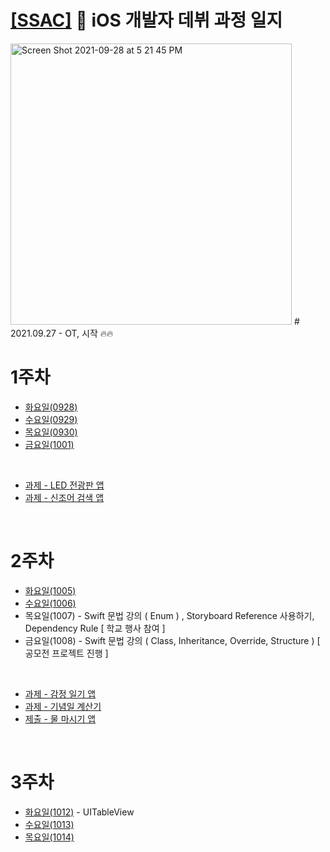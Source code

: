# [[SSAC]](https://ssac.seoul.kr/common/menu/html/900006001001/detail.do) 🌱 iOS 개발자 데뷔 과정 일지

<img width="450" alt="Screen Shot 2021-09-28 at 5 21 45 PM" src="https://user-images.githubusercontent.com/70905219/135050840-7aaf40f5-4c63-4d2b-b38a-7223344ddef4.png">
#
2021.09.27 - OT, 시작 🔥🔥

# 1주차
* [화요일(0928)](https://github.com/Woozzang/ssac-bless-me/blob/master/1주차/화요일_(0928).md)
* [수요일(0929)](https://github.com/Woozzang/ssac-bless-me/blob/master/1주차/수요일_(0929).md)
* [목요일(0930)](https://github.com/Woozzang/ssac-bless-me/blob/master/1주차/목요일_(0930).md)
* [금요일(1001)](https://github.com/Woozzang/ssac-bless-me/blob/master/1주차/금요일_(1001).md)
<br />

* [과제 - LED 전광판 앱](https://github.com/Woozzang/ios-project-ledboard)
* [과제 - 신조어 검색 앱](https://github.com/Woozzang/ios-project-newly_coined_word)

<br />

# 2주차
* [화요일(1005)](https://github.com/Woozzang/ssac-bless-me/blob/master/2주차/화요일_(1005).md)
* [수요일(1006)](https://github.com/Woozzang/ssac-bless-me/blob/master/2주차/수요일_(1006).md)
* 목요일(1007) - Swift 문법 강의 ( Enum ) , Storyboard Reference 사용하기, Dependency Rule [ 학교 행사 참여 ]
* 금요일(1008) - Swift 문법 강의 ( Class, Inheritance, Override, Structure ) [ 공모전 프로젝트 진행 ]
<br />

* [과제 - 감정 일기 앱](https://github.com/Woozzang/ios-project-emotional_diary)
* [과제 - 기념일 계산기](https://github.com/Woozzang/ios-project-dday_counter)
* [제출 - 물 마시기 앱](https://github.com/Woozzang/ios-project-hydrate_me)
<br />

# 3주차
* [화요일(1012)](https://github.com/Woozzang/ssac-bless-me/blob/master/3주차/화요일_(1012).md) - UITableView
* [수요일(1013)](https://github.com/Woozzang/ssac-bless-me/blob/master/3주차/수요일_(1013).md)
* [목요일(1014)](https://github.com/Woozzang/ssac-bless-me/blob/master/3주차/목요일_(1014).md)

